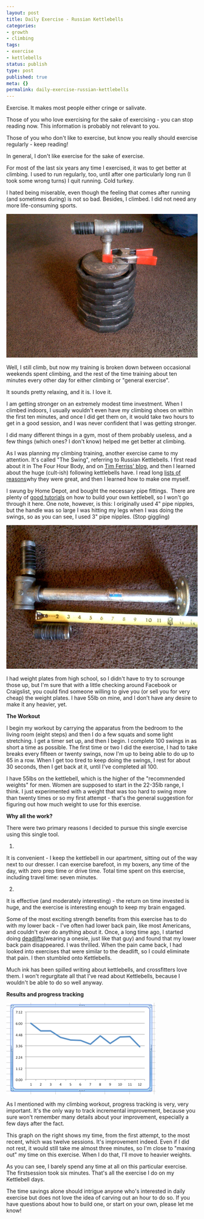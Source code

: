```yaml
---
layout: post
title: Daily Exercise - Russian Kettlebells
categories:
- growth
- climbing
tags:
- exercise
- kettlebells
status: publish
type: post
published: true
meta: {}
permalink: daily-exercise-russian-kettlebells
---
```




Exercise. It makes most people either cringe or salivate.



Those of you who love exercising for the sake of exercising - you can stop reading now. This information is probably not relevant to you.



Those of you who don't like to exercise, but know you really
should exercise regularly - keep reading!



In general, I don't like exercise for the sake of exercise.



For most of the last six years any time I exercised, it was to get better at climbing. I used to run regularly, too, until after one particularly long run (I took some wrong turns) I quit running. Cold turkey.



I hated being miserable, even though the feeling that comes after running (and sometimes during) is not so bad. Besides, I climbed. I did not need any more life-consuming sports.



[![](/squarespace_images/static_556694eee4b0f4ca9cd56729_56035dbbe4b07ebf58d79d16_5586fe4fe4b0278244ce9f71_1434910432064_pic-05062013-005.jpg_)](http://static1.squarespace.com/static/556694eee4b0f4ca9cd56729/56035dbbe4b07ebf58d79d16/5586fe4fe4b0278244ce9f71/1434910432064/pic-05062013-005.jpg)




Well, I still climb, but now my training is broken down between occasional weekends spent climbing, and the rest of the time training about ten minutes every other day for either climbing or "general exercise".



It sounds pretty relaxing, and it is. I love it.



I am getting stronger on an extremely modest time investment. When I climbed indoors, I usually wouldn't even have my climbing shoes on within the first ten minutes, and once I did get them on, it would take two hours to get in a good session,
and I was never confident that I was getting stronger.



I did many different things in a gym, most of them probably useless, and a few things (which ones? I don't know) helped me get better at climbing.



As I was planning my climbing training, another exercise came to my attention. It's called "The Swing", referring to Russian Kettlebells. I first read about it in
The Four Hour Body, and on
[Tim Ferriss' blog](http://fourhourworkweek.com/2011/01/08/kettlebell-swing/), and then I learned about the huge (cult-ish) following kettlebells have. I read long
[lists of reasons](http://www.riversidekettlebells.com/2009/03/top-10-benefits-of-kettlebell-training.html)why they were great, and then I learned how to make one myself.



I swung by Home Depot, and bought the necessary pipe fittings.  There are plenty of
[good tutorials](http://www.youtube.com/watch?v=Zq9Yxn5a9D8) on how to build your own kettlebell, so I won't go through it here. One note, however, is this: I originally used 4" pipe nipples, but the handle was so large I was hitting my legs when I was doing the swings, so as you can see, I used 3" pipe nipples. (Stop giggling)



[![](/squarespace_images/static_556694eee4b0f4ca9cd56729_56035dbbe4b07ebf58d79d16_5586fe4fe4b0278244ce9f74_1434910432154_pic-05062013-010.jpg_)](http://static1.squarespace.com/static/556694eee4b0f4ca9cd56729/56035dbbe4b07ebf58d79d16/5586fe4fe4b0278244ce9f74/1434910432154/pic-05062013-010.jpg)




I had weight plates from high school, so I didn't have to try to scrounge those up, but I'm sure that with a little checking around Facebook or Craigslist, you could find someone willing to give you (or sell you for very cheap) the weight plates. I have 55lb on mine, and I don't have any desire to make it any heavier, yet.



**The Workout**



I begin my workout by carrying the apparatus from the bedroom to the living room (eight steps) and then I do a few squats and some light stretching. I get a timer set up, and then I begin. I complete 100 swings in as short a time as possible. The first time or two I did the exercise, I had to take breaks every fifteen or twenty swings, now I'm up to being able to do up to 65 in a row. When I get too tired to keep doing the swings, I rest for about 30 seconds, then I get back at it, until I've completed all 100.



I have 55lbs on the kettlebell, which is the higher of the "recommended weights" for men. Women are supposed to start in the 22-35lb range, I think. I just experimented with a weight that was too hard to swing more than twenty times or so my first attempt - that's the general suggestion for figuring out how much weight to use for this exercise.



**Why all the work?**



There were two primary reasons I decided to pursue this single exercise using this single tool.



1.
It is convenient - I keep the kettlebell in our apartment, sitting out of the way next to our dresser. I can exercise barefoot, in my boxers, any time of the day, with zero prep time or drive time. Total time spent on this exercise, including travel time: seven minutes.



2.
It is effective (and moderately interesting) - the return on time invested is huge, and the exercise is interesting enough to keep my brain engaged.



Some of the most exciting strength benefits from this exercise has to do with my lower back - I've often had lower back pain, like most Americans, and couldn't ever do anything about it. Once, a long time ago, I started doing
[deadlifts](http://en.wikipedia.org/wiki/Deadlift)(wearing a onesie, just like that guy) and found that my lower back pain disappeared. I was thrilled. When the pain came back, I had looked into exercises that were similar to the deadlift, so I could eliminate that pain. I then stumbled onto Kettlebells.



Much ink has been spilled writing about kettlebells, and crossfitters love them. I won't regurgitate all that I've read about Kettlebells, because I wouldn't be able to do so well anyway.



**Results and progress tracking**



[![](/squarespace_images/static_556694eee4b0f4ca9cd56729_56035dbbe4b07ebf58d79d16_5586fe4fe4b0278244ce9f7a_1434910431074_screenshot_5_9_13_7_51_am.jpg_)](http://static1.squarespace.com/static/556694eee4b0f4ca9cd56729/56035dbbe4b07ebf58d79d16/5586fe4fe4b0278244ce9f7a/1434910431074/screenshot_5_9_13_7_51_am.jpg)




As I mentioned with my climbing workout, progress tracking is very, very important. It's the only way to track incremental improvement, because you sure won't remember many details about your improvement, especially a few days after the fact.



This graph on the right shows my time, from the first attempt, to the most recent, which was twelve sessions. It's improvement indeed. Even if I did not rest, it would still take me almost three minutes, so I'm close to "maxing out" my time on this exercise. When I do that, I'll move to heavier weights.



As you can see, I barely spend any time at all on this particular exercise. The
firstsession took six minutes. That's all the exercise I do on my Kettlebell days.



The time savings alone should intrigue anyone who's interested in daily exercise but does not love the idea of carving out an hour to do so. If you have questions about how to build one, or start on your own, please let me know!
